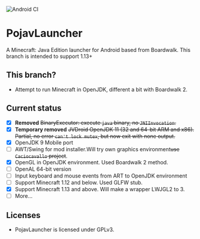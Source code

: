 ![Android CI](https://github.com/PojavLauncherTeam/PojavLauncher/workflows/Android%20CI/badge.svg)
# PojavLauncher
A Minecraft: Java Edition launcher for Android based from Boardwalk. This branch is intended to support 1.13+

## This branch?
- Attempt to run Minecraft in OpenJDK, different a bit with Boardwalk 2.

## Current status
- [x] **Removed** ~~BinaryExecutor: execute `java` binary, no `JNIInvocation`.~~
- [x] **Temporary removed** ~~JVDroid OpenJDK 11 (32 and 64-bit ARM and x86). Partial, no error `can't lock mutex`, but now exit with none output.~~
- [x] OpenJDK 9 Mobile port
- [ ] AWT/Swing for mod installer.Will try own graphics environment~~use `Caciocavallo` project~~.
- [x] OpenGL in OpenJDK environment. Used Boardwalk 2 method.
- [ ] OpenAL 64-bit version
- [ ] Input keyboard and mouse events from ART to OpenJDK environment
- [ ] Support Minecraft 1.12 and below. Used GLFW stub.
- [x] Support Minecraft 1.13 and above. Will make a wrapper LWJGL2 to 3.
- [ ] More...

## Licenses
- PojavLauncher is licensed under GPLv3.

